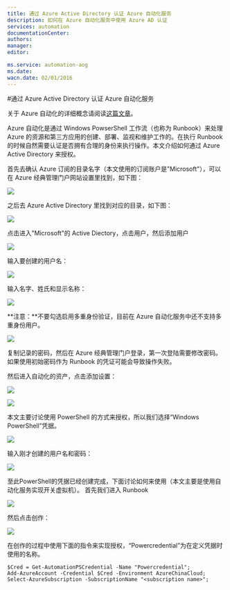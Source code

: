 ```yaml
---
title: 通过 Azure Active Directory 认证 Azure 自动化服务
description: 如何在 Azure 自动化服务中使用 Azure AD 认证
services: automation
documentationCenter: 
authors: 
manager: 
editor: 

ms.service: automation-aog
ms.date: 
wacn.date: 02/01/2016
---
```


#通过 Azure Active Directory 认证 Azure 自动化服务

关于 Azure 自动化的详细概念请阅读[这篇文章](https://www.azure.cn/home/features/automation/)。

Azure 自动化是通过 Windows PowserShell 工作流（也称为 Runbook）来处理 Azure 的资源和第三方应用的创建、部署、监视和维护工作的。在执行 Runbook 的时候自然需要认证是否拥有合理的身份来执行操作。本文介绍如何通过 Azure Active Directory 来授权。

首先去确认 Azure 订阅的目录名字（本文使用的订阅账户是"Microsoft"），可以在 Azure 经典管理门户网站设置里找到，如下图：

![](./media/aog-automation-connect-mooncake/get-directory.PNG)

之后去 Azure Active Directory 里找到对应的目录，如下图：

![](./media/aog-automation-connect-mooncake/find-active-directory.PNG)

点击进入"Microsoft"的 Active Diectory，点击用户，然后添加用户

![](./media/aog-automation-connect-mooncake/entry-user.PNG)

输入要创建的用户名：

![](./media/aog-automation-connect-mooncake/create-new-user.PNG)

输入名字、姓氏和显示名称：

![](./media/aog-automation-connect-mooncake/create-user2.PNG)

**注意：**不要勾选启用多重身份验证，目前在 Azure 自动化服务中还不支持多重身份用户。

![](./media/aog-automation-connect-mooncake/create-user3.PNG)

复制记录的密码，然后在 Azure 经典管理门户登录，第一次登陆需要修改密码。如果使用初始密码作为 Runbook 的凭证可能会导致操作失败。

然后进入自动化的资产，点击添加设置：

![](./media/aog-automation-connect-mooncake/entry-automation.PNG)

![](./media/aog-automation-connect-mooncake/add-config.PNG)

本文主要讨论使用 PowerShell 的方式来授权，所以我们选择“Windows PowerShell”凭据。

![](./media/aog-automation-connect-mooncake/define-config.PNG)

输入刚才创建的用户名和密码：

![](./media/aog-automation-connect-mooncake/input-user-information.PNG)

至此PowerShell的凭据已经创建完成，下面讨论如何来使用（本文主要是使用自动化服务实现开关虚拟机）。
首先我们进入 Runbook

![](./media/aog-automation-connect-mooncake/entry-runbook.PNG)

然后点击创作：

![](./media/aog-automation-connect-mooncake/edit-draft.PNG)

在创作的过程中使用下面的指令来实现授权，“Powercredential”为在定义凭据时使用的名称。

	$Cred = Get-AutomationPSCredential -Name "Powercredential"; 
    Add-AzureAccount -Credential $Cred -Environment AzureChinaCloud;
    Select-AzureSubscription -SubscriptionName "<subscription name>";  

